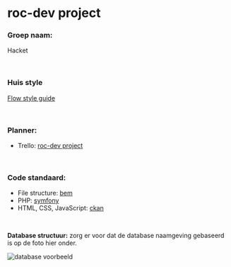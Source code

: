 # roc-dev project

### Groep naam:
Hacket

<br>

### Huis style
[Flow style guide](https://rocvf.flowstyleguide.nl/)

<br>

### Planner:
- Trello: [roc-dev project](https://trello.com/invite/b/jr9MKQZu/c60c5fdcd709f2eb7b0fdfcf2e414e0e/roc-dev-project)

<br>

### Code standaard:
- File structure:          [bem](https://en.bem.info/methodology/filestructure/)
- PHP:                     [symfony](https://symfony.com/doc/current/contributing/code/standards.html)
- HTML, CSS, JavaScript:   [ckan](https://docs.ckan.org/en/ckan-2.7.3/contributing/css.html) 

<br>

**Database structuur:** zorg er voor dat de database naamgeving gebaseerd is op de foto hier onder.

![database voorbeeld](https://user-images.githubusercontent.com/61353780/135430073-4db18a85-21e2-4b62-9123-4b39eb2bd5e9.png)
